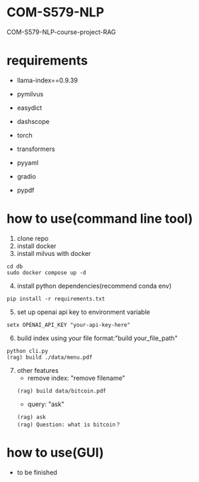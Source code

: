 # COM-S579-NLP
COM-S579-NLP-course-project-RAG

# requirements
- llama-index==0.9.39
- pymilvus
- easydict
- dashscope

- torch
- transformers
- pyyaml
- gradio

- pypdf

# how to use(command line tool)
1. clone repo
2. install docker
3. install milvus with docker
```
cd db
sudo docker compose up -d
```
4. install python dependencies(recommend conda env)
```
pip install -r requirements.txt
```
5. set up openai api key to environment variable
```
setx OPENAI_API_KEY "your-api-key-here"
```

6. build index using your file
format:"build your_file_path"
```
python cli.py
(rag) build ./data/menu.pdf
```

7. other features
    - remove index: "remove filename"
    ```
    (rag) build data/bitcoin.pdf
    ```
    - query: "ask"
    ```
    (rag) ask
    (rag) Question: what is bitcoin？
    ```
# how to use(GUI)
- to be finished

